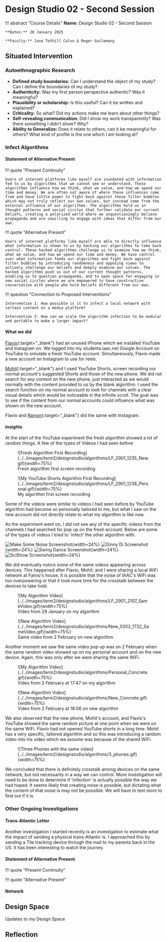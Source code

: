 # Design Studio 02 - Second Session 

!!! abstract "Course Details"
    **Name:** Design Studio 02 - Second Session 

    **Dates:** 20 January 2025

    **Faculty:** Jana Tothill Calvo & Roger Guilemany

## Situated Intervention 



### Autoethnographic Research 

- <b>Defined study boundaries:</b> Can I understand the object of my study? Can I define the boundaries of my study?
- <b>Authenticity:</b> Was my first person perspective authentic? Was it meaningful?
- <b>Plausibility or scholarship:</b> Is this useful? Can it be written and explained?
- <b>Criticality:</b> So what? Did my actions make me learn about other things?
- <b>Self-revealing communication:</b> Did I show my work transparently? Was there something I didn’t show? Why?
- <b>Ability to Generalize:</b> Does it relate to others, can it be meaningful for others? What kind of profile is the one which I am looking at?

### Infect Algorithms
#### Statement of Alternative Present

<div class="grid" markdown>
!!! quote "Present Continuity"
        
    Users of internet platforms like myself are inundated with information fed to us by algorithms that we cannot see or understand. These algorithms influence how we think, what we value, and how we spend our time and money. We are often not aware of where these influences come from and have little power to fight back against these filter bubbles which may not truly reflect our own values, but instead come from the external influence of our algorithms. The algorithms hold us in thought patterns and social circles that further validate our current beliefs, creating a polarized world where we unquestioningly believe propaganda and are unwilling to engage with ideas that differ from our own. 


!!! quote "Alternative Present"

    Users of internet platforms like myself are able to directly influence what information is shown to us by hacking our algorithms to take back control. These hacked algorithms challenge us to examine how we think, what we value, and how we spend our time and money. We have control over what information feeds our algorithms and fight back against filter bubbles by introducing randomness and opposing views to actively challenge our beliefs and deeply examine our values. The hacked algorithms push us out of our current thought patterns, enabling us to question propaganda, and to open space for engaging in new social circles where we are empowered to have constructive conversation with people who hold beliefs different from our own. 
</div>

!!! question "Connection to Proposed Interventions"

    Intervention 1: How possible is it to infect a local network with certain content on a media platform? 

    Intervention 2: How can we scale the algorithm infection to be modular and portable to make a larger impact? 

#### What we did 

[Flavio](https://flavio-grimaldi-students-iaac.gitbook.io/flavio_grimaldi){:target="_blank"} had an unused iPhone which we installed YouTube and Instagram on. We logged into my students.iaac.net Google Account on YouTube to simulate a fresh YouTube account. Simultaneously, Flavio made a new account on Instagram to use for reels. 

[Mohit](https://mohitchopra.notion.site/Home-11cf63009b748004a336e4cc92903c61){:target="_blank"} and I used YouTube Shorts, screen recording our normal account's suggested Shorts and those of the new phone. We did not search for any content on the new phone, just interacted as we would normally with the content provided to us by the blank algorithm. I used the search function on my normal account to look for channels with a clear visual details which would be noticeable in the infinite scroll. The goal was to see if the content from our normal accounts could influence what was shown on the new account.

Flavio and [Ramon](https://ramon-prat-gibert.gitbook.io/ramon-prat-mdef-website){:target="_blank"} did the same with Instagram. 

#### Insights 

At the start of the YouTube experiment the fresh algorithm showed a lot of random things. A few of the types of Videos I had seen before 

<div class="grid" markdown>
<figure markdown="span">
    ![Fresh Algorithm First Recording](../../images/term2/designstudio/algorithms/LF_2901_1235_New.gif){width=75%}
    <figcaption>Fresh algorithm first screen recording</figcaption>
</figure>


<figure markdown="span">
    ![My YouTube Shorts Algorithm First Recording](../../images/term2/designstudio/algorithms/LF_2901_1238_Personal.gif){width=75%}
    <figcaption>My algorithm first screen recording</figcaption>
</figure>

</div>

Some of the videos were similar to videos I had seen before by YouTube algorithm had become so personally tailored to me, but what I saw on the new account did not directly relate to what my algorithm is like now. 

As the experiment went on, I did not see any of the specific videos from the channels I had searched for pop up on the fresh account. Below are some of the types of videos I tried to 'infect' the other algorithm with. 

![Make Some Noise Screenshot](../../images/term2/designstudio/algorithms/MSN_screenshot.jpg){width=24%}
![Ginny Di Screenshot](../../images/term2/designstudio/algorithms/GinnyDi_screenshot.jpg){width=24%}
![Swing Dance Screenshot](../../images/term2/designstudio/algorithms/SwingDance_screenshot.jpg){width=24%}
![SciShow Screenshot](../../images/term2/designstudio/algorithms/SciShow_Screenshot.jpg){width=24%}

We did eventually notice some of the same videos appearing across devices. This happened after Flavio, Mohit, and I were sharing a local WiFi network at Falvio's house. It is possible that the noise of IAAC's WiFi was too overpowering or that it took more time for the crosstalk between the devices to take hold. 

<div class="grid" markdown>
<figure markdown="span">
    ![My Algorithm Video](../../images/term2/designstudio/algorithms/LF_2901_2107_SameVideo.gif){width=75%}
    <figcaption>Video from 29 January on my algorithm</figcaption>
</figure>


<figure markdown="span">
    ![New Algorithm Video](../../images/term2/designstudio/algorithms/New_0202_1732_SameVideo.gif){width=75%}
    <figcaption>Same video from 2 February on new algorithm</figcaption>
</figure>

</div>

Another moment we saw the same video pop up was on 2 February when the same random video showed up on my personal account and on the new device. Again, this was only after we were sharing the same WiFi. 

<div class="grid" markdown>
<figure markdown="span">
    ![My Algorithm Video](../../images/term2/designstudio/algorithms/Personal_Concrete.gif){width=75%}
    <figcaption>Video from 2 February at 17:47 on my algorithm</figcaption>
</figure>


<figure markdown="span">
    ![New Algorithm Video](../../images/term2/designstudio/algorithms/New_Concrete.gif){width=75%}
    <figcaption>Video from 2 February at 16:06 on new algorithm</figcaption>
</figure>

</div>

We also observed that the new phone, Mohit's account, and Flavio's YouTube showed the same random picture at one point when we were on the same WiFi. Flavio had not opened YouTube shorts in a long time. Mohit has a very specific, tailored algorithm and so this was introducing a random video into his video which we assume was because of the shared WiFi. 

<figure markdown="span">
    ![Three Phones with the same video](../../images/term2/designstudio/algorithms/3_phones.gif){width=75%}
    <figcaption></figcaption>
</figure>

We concluded that there is definitely crosstalk among devices on the same network, but not necessarily in a way we can control. More investigation will need to be done to determine if 'infection' is actually possible the way we had hoped. It seems likely that creating noise is possible, but dictating what the content of that noise is may not be possible. We will have to test more to find out if it is. 

### Other Ongoing Investigations 

#### Trans-Atlantic Letter 

Another investigation I started recently is an investigation to estimate what the impact of sending a physical trans-Atlantic is. I approached this by sending a Tile tracking device through the mail to my parents back in the US. It has been interesting to watch the journey. 

#### Statement of Alternative Present

<div class="grid" markdown>
!!! quote "Present Continuity"
    

!!! quote "Alternative Present"


</div>

#### Network 


## Design Space 

Updates to my Design Space 

<!-- <figure markdown="span"> [Design Space](../../designSpace.md/#__tabbed_1_7){ .md-button } </figure> -->


## Reflection 

<br>
<figure markdown="span">
  <!-- <audio controls src="../../../audio/DesignStudioReflection1.mp3"></audio> -->
</figure>